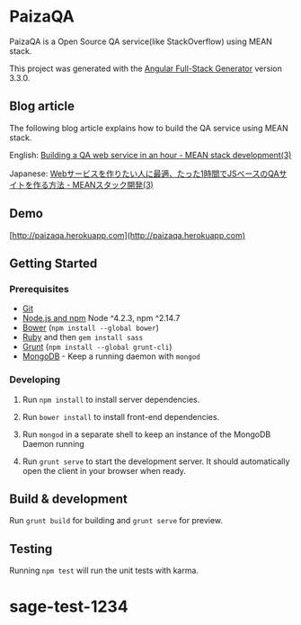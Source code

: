 # PaizaQA

PaizaQA is a Open Source QA service(like StackOverflow) using MEAN stack.

This project was generated with the [Angular Full-Stack Generator](https://github.com/DaftMonk/generator-angular-fullstack) version 3.3.0.

## Blog article
The following blog article explains how to build the QA service using MEAN stack.

English: [Building a QA web service in an hour - MEAN stack development(3)](http://engineering.paiza.io/entry/2016/03/10/115345)

Japanese: [Webサービスを作りたい人に最適、たった1時間でJSベースのQAサイトを作る方法 - MEANスタック開発(3)](http://paiza.hatenablog.com/entry/meanstack_howto_3)



## Demo
[http://paizaqa.herokuapp.com](http://paizaqa.herokuapp.com)


## Getting Started

### Prerequisites

- [Git](https://git-scm.com/)
- [Node.js and npm](nodejs.org) Node ^4.2.3, npm ^2.14.7
- [Bower](bower.io) (`npm install --global bower`)
- [Ruby](https://www.ruby-lang.org) and then `gem install sass`
- [Grunt](http://gruntjs.com/) (`npm install --global grunt-cli`)
- [MongoDB](https://www.mongodb.org/) - Keep a running daemon with `mongod`

### Developing

1. Run `npm install` to install server dependencies.

2. Run `bower install` to install front-end dependencies.

3. Run `mongod` in a separate shell to keep an instance of the MongoDB Daemon running

4. Run `grunt serve` to start the development server. It should automatically open the client in your browser when ready.

## Build & development

Run `grunt build` for building and `grunt serve` for preview.

## Testing

Running `npm test` will run the unit tests with karma.
# sage-test-1234
